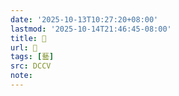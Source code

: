 ```yaml
---
date: '2025-10-13T10:27:20+08:00'
lastmod: '2025-10-14T21:46:45-08:00'
title: 􁤵
url: 􁤵
tags: [藝]
src: DCCV
note:
---
```

